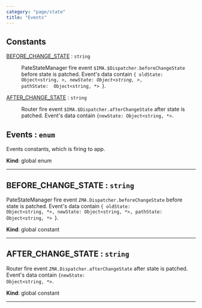 ```yaml
---
category: "page/state"
title: "Events"
---
```


## Constants

<dl>
<dt><a href="#BEFORE_CHANGE_STATE">BEFORE_CHANGE_STATE</a> : <code>string</code></dt>
<dd><p>PateStateManager fire event <code>$IMA.$Dispatcher.beforeChangeState</code> before
state is patched. Event&#39;s data contain
<code>{ oldState: Object&lt;string, <em>&gt;, newState: Object&lt;string, </em>&gt;,
pathState:  Object&lt;string, *&gt; </code>}.</p>
</dd>
<dt><a href="#AFTER_CHANGE_STATE">AFTER_CHANGE_STATE</a> : <code>string</code></dt>
<dd><p>Router fire event <code>$IMA.$Dispatcher.afterChangeState</code> after state
is patched. Event&#39;s data contain <code>{newState: Object&lt;string, *&gt;</code>.</p>
</dd>
</dl>

## Events : <code>enum</code>&nbsp;<a name="Events" href="https://github.com/seznam/IMA.js-core/tree/stable/page/state/Events.js#L6" target="_blank"><span class="icon"><i class="fas fa-external-link-alt fa-xs"></i></span></a>
Events constants, which is firing to app.

**Kind**: global enum  

* * *

## BEFORE_CHANGE_STATE : <code>string</code>&nbsp;<a name="BEFORE_CHANGE_STATE" href="https://github.com/seznam/IMA.js-core/tree/stable/page/state/Events.js#L16" target="_blank"><span class="icon"><i class="fas fa-external-link-alt fa-xs"></i></span></a>
PateStateManager fire event <code>$IMA.$Dispatcher.beforeChangeState</code> before
state is patched. Event's data contain
<code>{ oldState: Object<string, *>, newState: Object<string, *>,
pathState:  Object<string, *> </code>}.

**Kind**: global constant  

* * *

## AFTER_CHANGE_STATE : <code>string</code>&nbsp;<a name="AFTER_CHANGE_STATE" href="https://github.com/seznam/IMA.js-core/tree/stable/page/state/Events.js#L25" target="_blank"><span class="icon"><i class="fas fa-external-link-alt fa-xs"></i></span></a>
Router fire event <code>$IMA.$Dispatcher.afterChangeState</code> after state
is patched. Event's data contain <code>{newState: Object<string, *></code>.

**Kind**: global constant  

* * *

